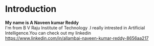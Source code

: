 # Introduction
**My name is A Naveen kumar Reddy**  
I'm from B V Raju Institute of Technology .I really intrested in Artificial Intelligence.You can check out my linkedin https://www.linkedin.com/in/allambai-naveen-kumar-reddy-8656aa217 

